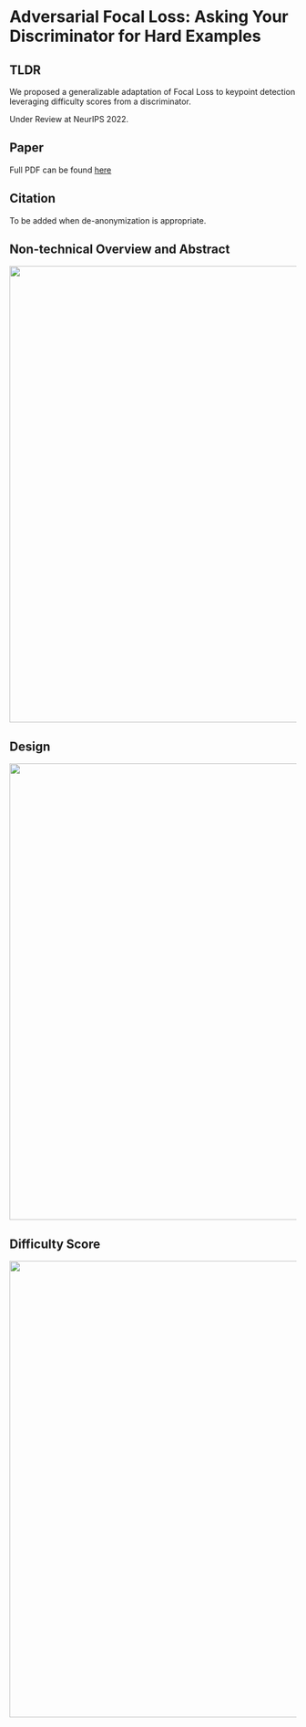 # Adversarial Focal Loss: Asking Your Discriminator for Hard Examples

## TLDR
We proposed a generalizable adaptation of Focal Loss to keypoint detection leveraging difficulty scores from a discriminator.

Under Review at NeurIPS 2022.

## Paper
Full PDF can be found [here](https://github.com/ChenRaphaelLiu/AdversarialFocalLoss/blob/main/paper/AFL_20220519.pdf)

## Citation
To be added when de-anonymization is appropriate.

## Non-technical Overview and Abstract
<img src="https://github.com/ChenRaphaelLiu/AdversarialFocalLoss/blob/main/paper/github_display_01.png" width="800"/>

## Design
<img src="https://github.com/ChenRaphaelLiu/AdversarialFocalLoss/blob/main/paper/github_display_02.png" width="800"/>

## Difficulty Score
<img src="https://github.com/ChenRaphaelLiu/AdversarialFocalLoss/blob/main/paper/github_display_03.png" width="800"/>
